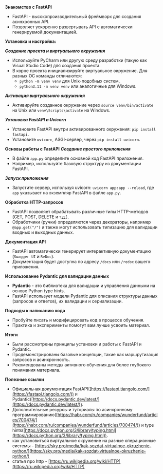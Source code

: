 **Знакомство с FastAPI**
- FastAPI - высокопроизводительный фреймворк для создания асинхронных API.
- Позволяет ускоренно развертывать API с автоматически генерируемой документацией.

**Установка и настройка:**

_**Создание проекта и виртуального окружения**_
- Используйте PyCharm или другую среду разработки (такую как Visual Studio Code) для создания проекта.
- В корне проекта инициализируйте виртуальное окружение. Для разных ОС команды отличаются:
  - `python -m venv venv` для Unix-подобных систем,
  - `python3.11 -m venv venv` или аналогичные для Windows.

_**Активация виртуального окружения**_
- Активируйте созданное окружение через `source venv/bin/activate` на Unix или `venv\Scripts\activate` на Windows.

_**Установка FastAPI и Uvicorn**_
- Установите FastAPI внутри активированного окружения: `pip install fastapi`.
- Установите `uvicorn`, ASGI-сервер, через `pip install uvicorn`.

**Основы работы с FastAPI**
**_Создание простого приложения_**
- В файле `app.py` определите основной код FastAPI приложения.
- Например, используйте базовую структуру из документации FastAPI.

_**Запуск приложения**_
- Запустите сервер, используя uvicorn: `uvicorn app:app --reload`, где `app` указывает на экземпляр FastAPI в файле `app.py`.

**Обработка HTTP-запросов**
- FastAPI позволяет обрабатывать различные типы HTTP-методов (GET, POST, DELETE и т.д.).
- Обработчики (ручки) определяются через декораторы, например `@app.get("/")` и также могут использовать типизацию для валидации входных и выходных данных.

**Документация API**
- FastAPI автоматически генерирует интерактивную документацию (`Swagger UI` и `ReDoc`).
- Документация будет доступна по адресу `/docs` или `/redoc` вашего приложения.

**Использование Pydantic для валидации данных**
- **Pydantic** - это библиотека для валидации и управления данными на основе Python type hints.
- FastAPI использует модели Pydantic для описания структуры данных (запросов и ответов), их валидации и сериализации.

**Подходы к написанию кода**
- Пробуйте писать и модифицировать код в процессе обучения.
- Практика и эксперименты помогут вам лучше усвоить материал.

**Итоги**
- Были рассмотрены принципы установки и работы с FastAPI и Pydantic.
- Продемонстрированы базовые концепции, такие как маршрутизация запросов и асинхронность.
- Рекомендованы методы активного обучения для более глубокого понимания материала.

**Полезные ссылки**
- Официальная документация FastAPI([https://fastapi.tiangolo.com/](https://fastapi.tiangolo.com/)) и Pydantic([https://docs.pydantic.dev/latest/](https://docs.pydantic.dev/latest/)).
- Дополнительные ресурсы и туториалы по асинхронному программированию([https://habr.com/ru/companies/wunderfund/articles/700474/](https://habr.com/ru/companies/wunderfund/articles/700474/)) и type hints([https://docs.python.org/3/library/typing.html](https://docs.python.org/3/library/typing.html)).
- как установиться виртуальное окружение на разные операционные системы - [https://sky.pro/media/kak-sozdat-virtualnoe-okruzhenie-python/](https://sky.pro/media/kak-sozdat-virtualnoe-okruzhenie-python/) 
- статья про http - [https://ru.wikipedia.org/wiki/HTTP](https://ru.wikipedia.org/wiki/HTTP)
